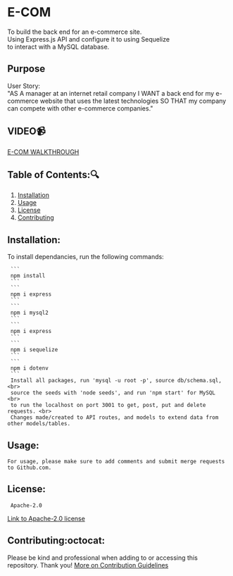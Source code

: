 # E-COM
To build the back end for an e-commerce site. <br>
Using Express.js API and configure it to using Sequelize <br>
to interact with a MySQL database.
## Purpose
User Story: <br>
"AS A manager at an internet retail company
I WANT a back end for my e-commerce website that uses the latest technologies
SO THAT my company can compete with other e-commerce companies."

## VIDEO:video_camera:
[E-COM WALKTHROUGH]()
  ## Table of Contents::mag:
   1. [ Installation ](#installation)
   2. [ Usage ](#usage)
   3. [ License ](#license)
   4. [ Contributing ](#contributing)
   ## Installation:

   To install dependancies, run the following commands:

     ```
     npm install
     ```
     ```
     npm i express
     ```
     ```
     npm i mysql2
     ```
     ```
     npm i express
     ```
     ```
     npm i sequelize
     ```
     ```
     npm i dotenv
     ```
     Install all packages, run 'mysql -u root -p', source db/schema.sql, <br>
     source the seeds with 'node seeds', and run 'npm start' for MySQL <br>
     to run the localhost on port 3001 to get, post, put and delete requests. <br>
     Changes made/created to API routes, and models to extend data from other models/tables.


## Usage:

    For usage, please make sure to add comments and submit merge requests to Github.com.

## License: 

     Apache-2.0 

   [Link to Apache-2.0 license](https://opensource.org/licenses/Apache-2.0)


  
## Contributing:octocat:
   Please be kind and professional when adding to or accessing this repository. Thank you!
  [More on Contribution Guidelines](https://github.com/verokoles/readme-generator/blob/f57cf6a98bf276960885496059df4b039247c985/contributing.md)
